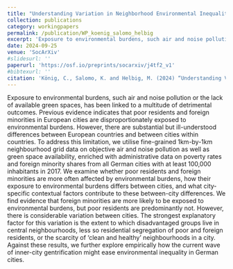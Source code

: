 ```yaml
---
title: "Understanding Variation in Neighborhood Environmental Inequalities: The Influence of Residential Segregation, Gentrification, and other City-Level Factors"
collection: publications
category: workingpapers
permalink: /publication/WP_koenig_salomo_helbig
excerpt: 'Exposure to environmental burdens, such air and noise pollution or the lack of available green spaces, has been linked to a multitude of detrimental outcomes. Previous evidence indicates that poor residents and foreign minorities in European cities are disproportionately exposed to environmental burdens. However, there are substantial but ill-understood differences between European countries and between cities within countries. To address this limitation, we utilise fine-grained 1km-by-1km neighbourhood grid data on objective air and noise pollution as well as green space availability, enriched with administrative data on poverty rates and foreign minority shares from all German cities with at least 100,000 inhabitants in 2017. We examine whether poor residents and foreign minorities are more often affected by environmental burdens, how their exposure to environmental burdens differs between cities, and what city-specific contextual factors contribute to these between-city differences. We find evidence that foreign minorities are more likely to be exposed to environmental burdens, but poor residents are predominantly not. However, there is considerable variation between cities. The strongest explanatory factor for this variation is the extent to which disadvantaged groups live in central neighbourhoods, less so residential segregation of poor and foreign residents, or the scarcity of ‘clean and healthy’ neighbourhoods in a city. Against these results, we further explore empirically how the current wave of inner-city gentrification might ease environmental inequality in German cities.'
date: 2024-09-25
venue: 'SocArXiv'
#slidesurl: ''
paperurl: 'https://osf.io/preprints/socarxiv/j4tf2_v1'
#bibtexurl: ''
citation: 'König, C., Salomo, K. and Helbig, M. (2024) “Understanding Variation in Neighbourhood Environmental Inequalities: The Influence of Residential Segregation, Gentrification, and other City-Level Factors.” OSF. Available at: https://doi.org/10.31235/osf.io/j4tf2.'
---
```


Exposure to environmental burdens, such air and noise pollution or the lack of available green spaces, has been linked to a multitude of detrimental outcomes. Previous evidence indicates that poor residents and foreign minorities in European cities are disproportionately exposed to environmental burdens. However, there are substantial but ill-understood differences between European countries and between cities within countries. To address this limitation, we utilise fine-grained 1km-by-1km neighbourhood grid data on objective air and noise pollution as well as green space availability, enriched with administrative data on poverty rates and foreign minority shares from all German cities with at least 100,000 inhabitants in 2017. We examine whether poor residents and foreign minorities are more often affected by environmental burdens, how their exposure to environmental burdens differs between cities, and what city-specific contextual factors contribute to these between-city differences. We find evidence that foreign minorities are more likely to be exposed to environmental burdens, but poor residents are predominantly not. However, there is considerable variation between cities. The strongest explanatory factor for this variation is the extent to which disadvantaged groups live in central neighbourhoods, less so residential segregation of poor and foreign residents, or the scarcity of ‘clean and healthy’ neighbourhoods in a city. Against these results, we further explore empirically how the current wave of inner-city gentrification might ease environmental inequality in German cities.